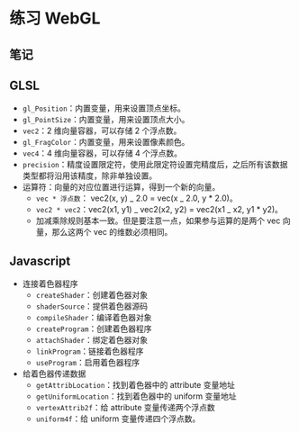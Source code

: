# 练习 WebGL

## 笔记

## GLSL

- `gl_Position`：内置变量，用来设置顶点坐标。
- `gl_PointSize`：内置变量，用来设置顶点大小。
- `vec2`：2 维向量容器，可以存储 2 个浮点数。
- `gl_FragColor`：内置变量，用来设置像素颜色。
- `vec4`：4 维向量容器，可以存储 4 个浮点数。
- `precision`：精度设置限定符，使用此限定符设置完精度后，之后所有该数据类型都将沿用该精度，除非单独设置。
- 运算符：向量的对应位置进行运算，得到一个新的向量。
  - `vec * 浮点数`： vec2(x, y) _ 2.0 = vec(x _ 2.0, y \* 2.0)。
  - `vec2 * vec2`：vec2(x1, y1) _ vec2(x2, y2) = vec2(x1 _ x2, y1 \* y2)。
  - 加减乘除规则基本一致。但是要注意一点，如果参与运算的是两个 vec 向量，那么这两个 vec 的维数必须相同。

## Javascript

- 连接着色器程序
  - `createShader`：创建着色器对象
  - `shaderSource`：提供着色器源码
  - `compileShader`：编译着色器对象
  - `createProgram`：创建着色器程序
  - `attachShader`：绑定着色器对象
  - `linkProgram`：链接着色器程序
  - `useProgram`：启用着色器程序
- 给着色器传递数据
  - `getAttribLocation`：找到着色器中的 attribute 变量地址
  - `getUniformLocation`：找到着色器中的 uniform 变量地址
  - `vertexAttrib2f`：给 attribute 变量传递两个浮点数
  - `uniform4f`：给 uniform 变量传递四个浮点数。
